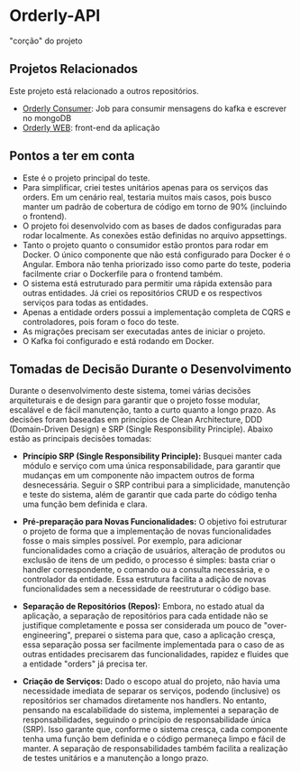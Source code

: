# Orderly-API

"corção" do projeto

## Projetos Relacionados

Este projeto está relacionado a outros repositórios.

 - [Orderly Consumer](https://github.com/DinisSimoes/Orderly-Consumer): Job para consumir mensagens do kafka e escrever no mongoDB
 - [Orderly WEB](https://github.com/DinisSimoes/Orderly-WEB): front-end da aplicação

## Pontos a ter em conta
 - Este é o projeto principal do teste.
 - Para simplificar, criei testes unitários apenas para os serviços das orders. Em um cenário real, testaria muitos mais casos, pois busco manter um padrão de cobertura de código em torno de 90% (incluindo o frontend).
 - O projeto foi desenvolvido com as bases de dados configuradas para rodar localmente. As conexões estão definidas no arquivo appsettings.
 - Tanto o projeto quanto o consumidor estão prontos para rodar em Docker. O único componente que não está configurado para Docker é o Angular. Embora não tenha priorizado isso como parte do teste, poderia facilmente criar o Dockerfile para o frontend também.
 - O sistema está estruturado para permitir uma rápida extensão para outras entidades. Já criei os repositórios CRUD e os respectivos serviços para todas as entidades.
 - Apenas a entidade orders possui a implementação completa de CQRS e controladores, pois foram o foco do teste.
 - As migrações precisam ser executadas antes de iniciar o projeto.
 - O Kafka foi configurado e está rodando em Docker.

## Tomadas de Decisão Durante o Desenvolvimento

Durante o desenvolvimento deste sistema, tomei várias decisões arquiteturais e de design para garantir que o projeto fosse modular, escalável e de fácil manutenção, tanto a curto quanto a longo prazo. As decisões foram baseadas em princípios de Clean Architecture, DDD (Domain-Driven Design) e SRP (Single Responsibility Principle). Abaixo estão as principais decisões tomadas:

 - **Princípio SRP (Single Responsibility Principle):** Busquei manter cada módulo e serviço com uma única responsabilidade, para garantir que mudanças em um componente não impactem outros de forma desnecessária. Seguir o SRP contribui para a simplicidade, manutenção e teste do sistema, além de garantir que cada parte do código tenha uma função bem definida e clara.

 - **Pré-preparação para Novas Funcionalidades:** O objetivo foi estruturar o projeto de forma que a implementação de novas funcionalidades fosse o mais simples possível. Por exemplo, para adicionar funcionalidades como a criação de usuários, alteração de produtos ou exclusão de itens de um pedido, o processo é simples: basta criar o handler correspondente, o comando ou a consulta necessária, e o controlador da entidade. Essa estrutura facilita a adição de novas funcionalidades sem a necessidade de reestruturar o código base.

 - **Separação de Repositórios (Repos):** Embora, no estado atual da aplicação, a separação de repositórios para cada entidade não se justifique completamente e possa ser considerada um pouco de "over-engineering", preparei o sistema para que, caso a aplicação cresça, essa separação possa ser facilmente implementada para o caso de as outras entidades precisarem das funcionalidades, rapidez e fluides que a entidade "orders" já precisa ter.

 - **Criação de Serviços:** Dado o escopo atual do projeto, não havia uma necessidade imediata de separar os serviços, podendo (inclusive) os repositórios ser chamados diretamente nos handlers. No entanto, pensando na escalabilidade do sistema, implementei a separação de responsabilidades, seguindo o princípio de responsabilidade única (SRP). Isso garante que, conforme o sistema cresça, cada componente tenha uma função bem definida e o código permaneça limpo e fácil de manter. A separação de responsabilidades também facilita a realização de testes unitários e a manutenção a longo prazo.

